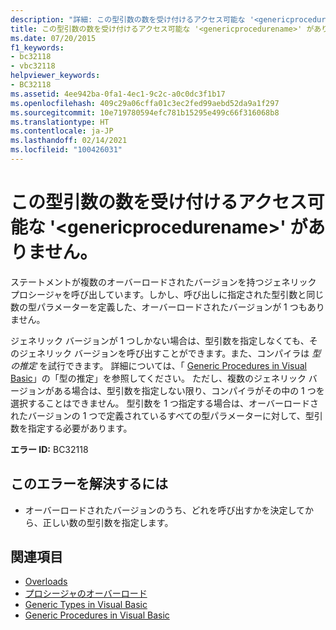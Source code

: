 ```yaml
---
description: "詳細: この型引数の数を受け付けるアクセス可能な '<genericprocedurename>' がありません"
title: この型引数の数を受け付けるアクセス可能な '<genericprocedurename>' がありません。
ms.date: 07/20/2015
f1_keywords:
- bc32118
- vbc32118
helpviewer_keywords:
- BC32118
ms.assetid: 4ee942ba-0fa1-4ec1-9c2c-a0c0dc3f1b17
ms.openlocfilehash: 409c29a06cffa01c3ec2fed99aebd52da9a1f297
ms.sourcegitcommit: 10e719780594efc781b15295e499c66f316068b8
ms.translationtype: HT
ms.contentlocale: ja-JP
ms.lasthandoff: 02/14/2021
ms.locfileid: "100426031"
---
```

# <a name="no-accessible-genericprocedurename-accepts-this-number-of-type-arguments"></a>この型引数の数を受け付けるアクセス可能な '\<genericprocedurename>' がありません。

ステートメントが複数のオーバーロードされたバージョンを持つジェネリック プロシージャを呼び出しています。しかし、呼び出しに指定された型引数と同じ数の型パラメーターを定義した、オーバーロードされたバージョンが 1 つもありません。  
  
 ジェネリック バージョンが 1 つしかない場合は、型引数を指定しなくても、そのジェネリック バージョンを呼び出すことができます。また、コンパイラは *型の推定* を試行できます。 詳細については、「 [Generic Procedures in Visual Basic](../programming-guide/language-features/data-types/generic-procedures.md)」の「型の推定」を参照してください。 ただし、複数のジェネリック バージョンがある場合は、型引数を指定しない限り、コンパイラがその中の 1 つを選択することはできません。 型引数を 1 つ指定する場合は、オーバーロードされたバージョンの 1 つで定義されているすべての型パラメーターに対して、型引数を指定する必要があります。  
  
 **エラー ID:** BC32118  
  
## <a name="to-correct-this-error"></a>このエラーを解決するには  
  
- オーバーロードされたバージョンのうち、どれを呼び出すかを決定してから、正しい数の型引数を指定します。  
  
## <a name="see-also"></a>関連項目

- [Overloads](../language-reference/modifiers/overloads.md)
- [プロシージャのオーバーロード](../programming-guide/language-features/procedures/procedure-overloading.md)
- [Generic Types in Visual Basic](../programming-guide/language-features/data-types/generic-types.md)
- [Generic Procedures in Visual Basic](../programming-guide/language-features/data-types/generic-procedures.md)

